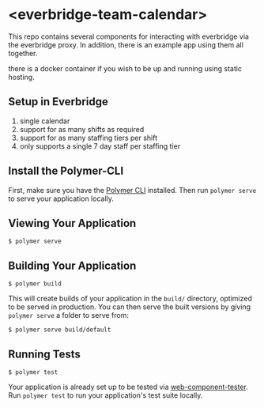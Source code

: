 # \<everbridge-team-calendar\>

This repo contains several components for interacting with everbridge via the everbridge proxy. In addition, there is an example app using them all together. 

there is a docker container if you wish to be up and running using static hosting.

## Setup in Everbridge

1. single calendar
2. support for as many shifts as required
3. support for as many staffing tiers per shift
4. only supports a single 7 day staff per staffing tier


## Install the Polymer-CLI

First, make sure you have the [Polymer CLI](https://www.npmjs.com/package/polymer-cli) installed. Then run `polymer serve` to serve your application locally.

## Viewing Your Application

```
$ polymer serve
```

## Building Your Application

```
$ polymer build
```

This will create builds of your application in the `build/` directory, optimized to be served in production. You can then serve the built versions by giving `polymer serve` a folder to serve from:

```
$ polymer serve build/default
```

## Running Tests

```
$ polymer test
```

Your application is already set up to be tested via [web-component-tester](https://github.com/Polymer/web-component-tester). Run `polymer test` to run your application's test suite locally.
